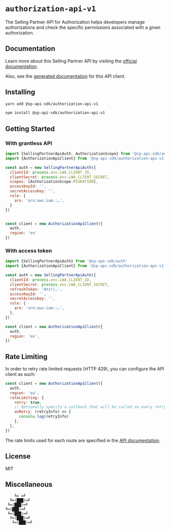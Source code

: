 # `authorization-api-v1`

The Selling Partner API for Authorization helps developers manage authorizations and check the specific permissions associated with a given authorization.

## Documentation

Learn more about this Selling Partner API by visiting the [official documentation](https://github.com/amzn/selling-partner-api-docs/tree/main/references/authorization-api/authorization.md).

Also, see the [generated documentation](https://bizon.github.io/selling-partner-api-sdk/modules/_sp_api_sdk_authorization_api_v1.html) for this API client.

## Installing

```sh
yarn add @sp-api-sdk/authorization-api-v1
```

```sh
npm install @sp-api-sdk/authorization-api-v1
```

## Getting Started

### With grantless API

```javascript
import {SellingPartnerApiAuth, AuthorizationScope} from '@sp-api-sdk/auth'
import {AuthorizationApiClient} from '@sp-api-sdk/authorization-api-v1'

const auth = new SellingPartnerApiAuth({
  clientId: process.env.LWA_CLIENT_ID,
  clientSecret: process.env.LWA_CLIENT_SECRET,
  scopes: [AuthorizationScope.MIGRATION],
  accessKeyId: '',
  secretAccessKey: '',
  role: {
    arn: 'arn:aws:iam::…',
  }
})


const client = new AuthorizationApiClient({
  auth,
  region: 'eu'
})
```

### With access token

```javascript
import {SellingPartnerApiAuth} from '@sp-api-sdk/auth'
import {AuthorizationApiClient} from '@sp-api-sdk/authorization-api-v1'

const auth = new SellingPartnerApiAuth({
  clientId: process.env.LWA_CLIENT_ID,
  clientSecret: process.env.LWA_CLIENT_SECRET,
  refreshToken: 'Atzr|…',
  accessKeyId: '',
  secretAccessKey: '',
  role: {
    arn: 'arn:aws:iam::…',
  },
})

const client = new AuthorizationApiClient({
  auth,
  region: 'eu',
})
```

## Rate Limiting

In order to retry rate limited requests (HTTP 429), you can configure the API client as such:

```javascript
const client = new AuthorizationApiClient({
  auth,
  region: 'eu',
  rateLimiting: {
    retry: true,
    // Optionally specify a callback that will be called on every retry.
    onRetry: (retryInfo) => {
      console.log(retryInfo)
    },
  },
})
```

The rate limits used for each route are specified in the [API documentation]((https://github.com/amzn/selling-partner-api-docs/tree/main/references/authorization-api/authorization.md)).

## License

MIT

## Miscellaneous

```
    ╚⊙ ⊙╝
  ╚═(███)═╝
 ╚═(███)═╝
╚═(███)═╝
 ╚═(███)═╝
  ╚═(███)═╝
   ╚═(███)═╝
```
